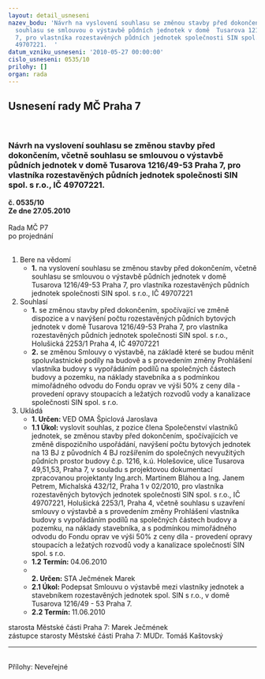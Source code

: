 ```yaml
---
layout: detail_usneseni
nazev_bodu: 'Návrh na vyslovení souhlasu se změnou stavby před dokončením, včetně
  souhlasu se smlouvou o výstavbě půdních jednotek v domě  Tusarova 1216/49-53 Praha
  7, pro vlastníka rozestavěných půdních jednotek společnosti SIN spol. s r.o., IČ
  49707221.  '
datum_vzniku_usneseni: '2010-05-27 00:00:00'
cislo_usneseni: 0535/10
prilohy: []
organ: rada
---
```

<div id="ucUsn_pList" class="usn">
	<span><h2>Usnesení rady MČ Praha 7 </h2>
<br></span><div class="standBody">
<span><h3>Návrh na vyslovení souhlasu se změnou stavby před dokončením, včetně souhlasu se smlouvou o výstavbě půdních jednotek v domě  Tusarova 1216/49-53 Praha 7, pro vlastníka rozestavěných půdních jednotek společnosti SIN spol. s r.o., IČ 49707221.  </h3></span><div class="center">
		<strong>č. 0535/10</strong><br>
	</div>
<div class="center">
		<strong>Ze dne 27.05.2010</strong><br><br>
	</div>Rada MČ P7<br> po projednání<br><br><ol>
<li>Bere na vědomí<ul><li>
<strong>1.</strong> na vyslovení souhlasu se změnou stavby před dokončením, včetně souhlasu se smlouvou o výstavbě půdních jednotek v domě  Tusarova 1216/49-53 Praha 7, pro vlastníka rozestavěných půdních jednotek společnosti SIN spol. s r.o., IČ 49707221  </li></ul>
</li>
<li>Souhlasí<ul>
<li>
<strong>1.</strong> se změnou stavby před dokončením, spočívající ve změně dispozice a v navýšení počtu rozestavěných půdních bytových jednotek  v domě  Tusarova 1216/49-53 Praha 7, pro vlastníka rozestavěných půdních jednotek společnosti SIN spol. s r.o., Holušická 2253/1 Praha 4,  IČ 49707221 </li>
<li>
<strong>2.</strong> se změnou Smlouvy o výstavbě, na základě které se budou měnit spoluvlastnické podíly na   budově a s provedením změny Prohlášení vlastníka budovy s vypořádáním podílů na společných částech budovy a pozemku, na náklady stavebníka a s podmínkou mimořádného odvodu do Fondu oprav ve výši 50% z ceny díla - provedení opravy stoupacích a ležatých rozvodů vody a kanalizace společnosti SIN spol. s r.o.</li>
</ul>
</li>
<li>Ukládá<ul>
<li>
<strong>1. Určen: </strong>VED OMA Špiclová Jaroslava</li>
<li>
<strong>1.1 Úkol: </strong>vyslovit souhlas, z pozice člena Společenství vlastníků jednotek, se změnou stavby před dokončením, spočívajících ve změně dispozičního uspořádání, navýšení počtu bytových jednotek na 13 BJ z původních 4 BJ rozšířením do společných nevyužitých  půdních prostor budovy č.p. 1216, k.ú. Holešovice, ulice Tusarova 49,51,53, Praha 7, v souladu s projektovou dokumentací zpracovanou projektanty Ing.arch. Martinem Bláhou a Ing. Janem Petrem, Michalská 432/12, Praha 1 v 02/2010, pro vlastníka rozestavěných bytových jednotek  společnosti SIN spol. s r.o., IČ  49707221, Holušická 2253/1, Praha 4, včetně souhlasu s uzavření smlouvy o výstavbě a s provedením změny Prohlášení vlastníka budovy s vypořádáním podílů na společných částech budovy a pozemku, na náklady stavebníka, a s podmínkou mimořádného odvodu do Fondu oprav ve výši 50% z ceny díla - provedení opravy stoupacích a ležatých rozvodů vody a kanalizace společností SIN spol. s r.o.</li>
<li>
<strong>1.2 Termín: </strong>04.06.2010</li>
<li>
<strong><br>2. Určen: </strong>STA Ječmének Marek</li>
<li>
<strong>2.1 Úkol: </strong>Podepsat  Smlouvu o výstavbě mezi  vlastníky jednotek  a stavebníkem rozestavěných jednotek spol. SIN s r.o., v domě Tusarova 1216/49 - 53 Praha 7. </li>
<li>
<strong>2.2 Termín: </strong>11.06.2010</li>
</ul>
</li>
</ol>starosta Městské části Praha 7: Marek Ječmének<br>zástupce starosty Městské části Praha 7: MUDr. Tomáš Kaštovský <hr>
<br>Přílohy: Neveřejné</div>
</div>